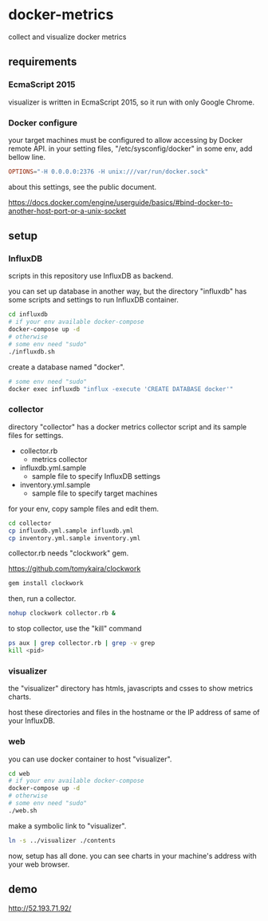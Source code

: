 docker-metrics
==============

collect and visualize docker metrics

requirements
------------

### EcmaScript 2015

visualizer is written in EcmaScript 2015, so it run with only Google Chrome.

### Docker configure

your target machines must be configured to allow accessing by Docker remote API.
in your setting files, "/etc/sysconfig/docker" in some env, add bellow line.

```conf
OPTIONS="-H 0.0.0.0:2376 -H unix:///var/run/docker.sock"
```

about this settings, see the public document.

https://docs.docker.com/engine/userguide/basics/#bind-docker-to-another-host-port-or-a-unix-socket

setup
-----

### InfluxDB

scripts in this repository use InfluxDB as backend.

you can set up database in another way, but the directory "influxdb" has some scripts and settings to run InfluxDB container.

```sh
cd influxdb
# if your env available docker-compose
docker-compose up -d
# otherwise
# some env need "sudo"
./influxdb.sh
```

create a database named "docker".

```sh
# some env need "sudo"
docker exec influxdb "influx -execute 'CREATE DATABASE docker'"
```

### collector

directory "collector" has a docker metrics collector script and its sample files for settings.

- collector.rb
    - metrics collector
- influxdb.yml.sample
    - sample file to specify InfluxDB settings
- inventory.yml.sample
    - sample file to specify target machines

for your env, copy sample files and edit them.

```sh
cd collector
cp influxdb.yml.sample influxdb.yml
cp inventory.yml.sample inventory.yml
```

collector.rb needs "clockwork" gem.

https://github.com/tomykaira/clockwork

```sh
gem install clockwork
```

then, run a collector.

```sh
nohup clockwork collector.rb &
```

to stop collector, use the "kill" command

```sh
ps aux | grep collector.rb | grep -v grep
kill <pid>
```

### visualizer

the "visualizer" directory has htmls, javascripts and csses to show metrics charts.

host these directories and files in the hostname or the IP address of same of your InfluxDB.

### web

you can use docker container to host "visualizer".

```sh
cd web
# if your env available docker-compose
docker-compose up -d
# otherwise
# some env need "sudo"
./web.sh
```

make a symbolic link to "visualizer".

```sh
ln -s ../visualizer ./contents
```

now, setup has all done.
you can see charts in your machine's address with your web browser.


demo
----

http://52.193.71.92/
